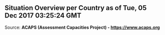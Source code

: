 ## Situation Overview per Country as of Tue, 05 Dec 2017 03:25:24 GMT

Source: **ACAPS (Assessment Capacities Project) - https://www.acaps.org**